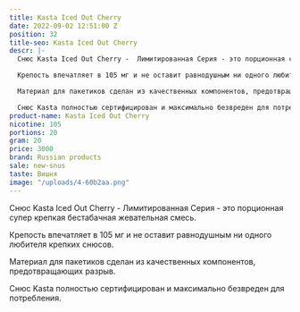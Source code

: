 ```yaml
---
title: Kasta Iced Out Cherry
date: 2022-09-02 12:51:00 Z
position: 32
title-seo: Kasta Iced Out Cherry
descr: |-
  Снюс Kasta Iced Out Cherry -  Лимитированная Серия - это порционная супер крепкая бестабачная жевательная смесь.

  Крепость впечатляет в 105 мг и не оставит равнодушным ни одного любителя крепких снюсов.

  Материал для пакетиков сделан из качественных компонентов, предотвращающих разрыв.

  Снюс Kasta полностью сертифицирован и максимально безвреден для потребления.
product-name: Kasta Iced Out Cherry
nicotine: 105
portions: 20
gram: 20
price: 3000
brand: Russian products
sale: new-snus
taste: Вишня
image: "/uploads/4-60b2aa.png"
---
```


Снюс Kasta Iced Out Cherry -  Лимитированная Серия - это порционная супер крепкая бестабачная жевательная смесь.

Крепость впечатляет в 105 мг и не оставит равнодушным ни одного любителя крепких снюсов.

Материал для пакетиков сделан из качественных компонентов, предотвращающих разрыв.

Снюс Kasta полностью сертифицирован и максимально безвреден для потребления.